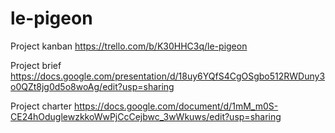 # le-pigeon
Project kanban 
https://trello.com/b/K30HHC3q/le-pigeon

Project brief
https://docs.google.com/presentation/d/18uy6YQfS4CgOSgbo512RWDuny3o0QZt8jg0d5o8woAg/edit?usp=sharing


Project charter
https://docs.google.com/document/d/1mM_m0S-CE24hOduglewzkkoWwPjCcCejbwc_3wWkuws/edit?usp=sharing